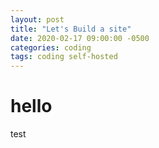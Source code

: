 ```yaml
---
layout: post
title: "Let's Build a site"
date: 2020-02-17 09:00:00 -0500
categories: coding
tags: coding self-hosted
---
```


# hello 
test